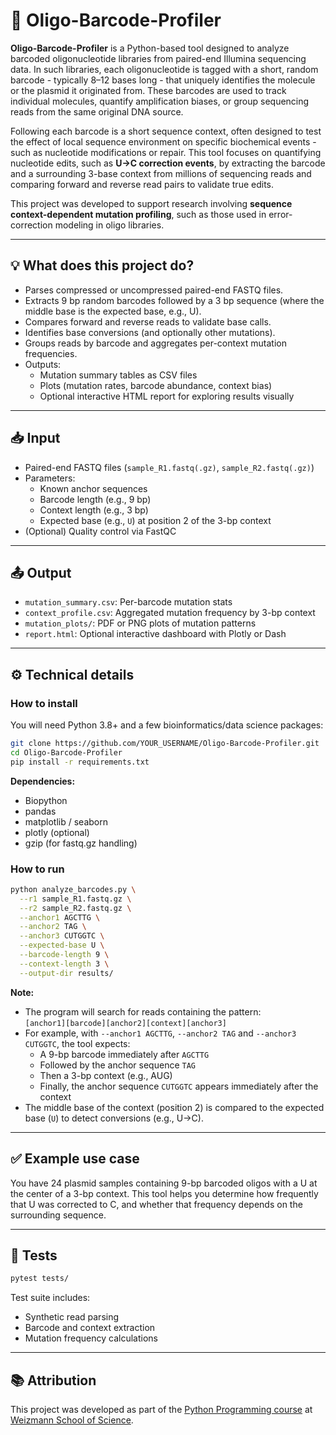# 🧬 Oligo-Barcode-Profiler

**Oligo-Barcode-Profiler** is a Python-based tool designed to analyze barcoded oligonucleotide libraries from paired-end Illumina sequencing data. In such libraries, each oligonucleotide is tagged with a short, random barcode - typically 8–12 bases long - that uniquely identifies the molecule or the plasmid it originated from. These barcodes are used to track individual molecules, quantify amplification biases, or group sequencing reads from the same original DNA source.

Following each barcode is a short sequence context, often designed to test the effect of local sequence environment on specific biochemical events - such as nucleotide modifications or repair. This tool focuses on quantifying nucleotide edits, such as **U→C correction events**, by extracting the barcode and a surrounding 3-base context from millions of sequencing reads and comparing forward and reverse read pairs to validate true edits.

This project was developed to support research involving **sequence context-dependent mutation profiling**, such as those used in error-correction modeling in oligo libraries.

---

## 💡 What does this project do?

- Parses compressed or uncompressed paired-end FASTQ files.
- Extracts 9 bp random barcodes followed by a 3 bp sequence (where the middle base is the expected base, e.g., U).
- Compares forward and reverse reads to validate base calls.
- Identifies base conversions (and optionally other mutations).
- Groups reads by barcode and aggregates per-context mutation frequencies.
- Outputs:
  - Mutation summary tables as CSV files
  - Plots (mutation rates, barcode abundance, context bias)
  - Optional interactive HTML report for exploring results visually

---

## 📥 Input

- Paired-end FASTQ files (`sample_R1.fastq(.gz)`, `sample_R2.fastq(.gz)`)
- Parameters:
  - Known anchor sequences
  - Barcode length (e.g., 9 bp)
  - Context length (e.g., 3 bp)
  - Expected base (e.g., `U`) at position 2 of the 3-bp context
- (Optional) Quality control via FastQC

---

## 📤 Output

- `mutation_summary.csv`: Per-barcode mutation stats
- `context_profile.csv`: Aggregated mutation frequency by 3-bp context
- `mutation_plots/`: PDF or PNG plots of mutation patterns
- `report.html`: Optional interactive dashboard with Plotly or Dash

---

## ⚙️ Technical details

### How to install

You will need Python 3.8+ and a few bioinformatics/data science packages:

```bash
git clone https://github.com/YOUR_USERNAME/Oligo-Barcode-Profiler.git
cd Oligo-Barcode-Profiler
pip install -r requirements.txt
```

**Dependencies:**
- Biopython
- pandas
- matplotlib / seaborn
- plotly (optional)
- gzip (for fastq.gz handling)

### How to run

```bash
python analyze_barcodes.py \
  --r1 sample_R1.fastq.gz \
  --r2 sample_R2.fastq.gz \
  --anchor1 AGCTTG \
  --anchor2 TAG \
  --anchor3 CUTGGTC \
  --expected-base U \
  --barcode-length 9 \
  --context-length 3 \
  --output-dir results/
```

**Note:**
- The program will search for reads containing the pattern:  
  `[anchor1][barcode][anchor2][context][anchor3]`
- For example, with `--anchor1 AGCTTG`, `--anchor2 TAG` and `--anchor3 CUTGGTC`, the tool expects:
  - A 9-bp barcode immediately after `AGCTTG`
  - Followed by the anchor sequence `TAG`
  - Then a 3-bp context (e.g., AUG)
  - Finally, the anchor sequence `CUTGGTC` appears immediately after the context
- The middle base of the context (position 2) is compared to the expected base (`U`) to detect conversions (e.g., U→C).

---

## ✅ Example use case

You have 24 plasmid samples containing 9-bp barcoded oligos with a U at the center of a 3-bp context. This tool helps you determine how frequently that U was corrected to C, and whether that frequency depends on the surrounding sequence.

---

## 🧪 Tests

```bash
pytest tests/
```

Test suite includes:
- Synthetic read parsing
- Barcode and context extraction
- Mutation frequency calculations

---

## 📚 Attribution

This project was developed as part of the [Python Programming course](https://github.com/Code-Maven/wis-python-course-2025-03) at [Weizmann School of Science](https://www.weizmann.ac.il/pages/).
